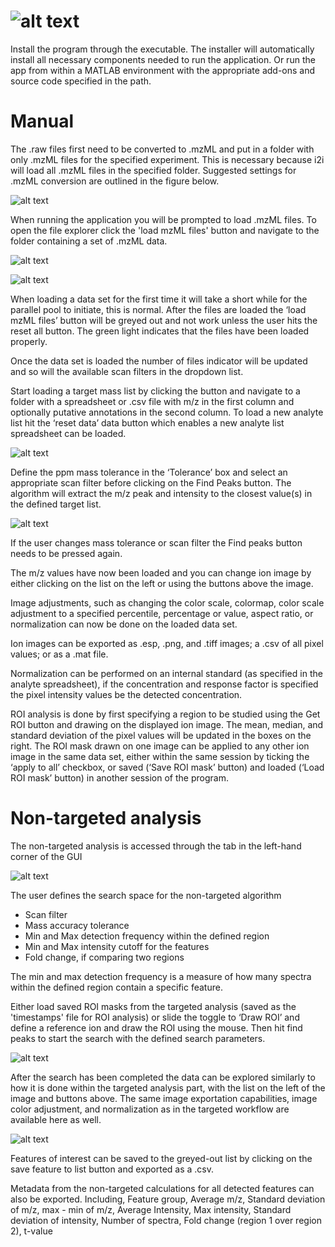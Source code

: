 # ![alt text](https://github.com/johanlillja/i2i/blob/main/header_exe.png?raw=true)
Install the program through the executable. The installer will automatically install all necessary components needed to run the application. Or run the app from within a MATLAB environment with the appropriate add-ons and source code specified in the path.

# Manual
The .raw files first need to be converted to .mzML and put in a folder with only .mzML files for the specified experiment. This is necessary because i2i will load all .mzML files in the specified folder. Suggested settings for .mzML conversion are outlined in the figure below.

![alt text](https://github.com/johanlillja/i2i/blob/main/compiled_version/figures_manual/msconvert.png?raw=true)

When running the application you will be prompted to load .mzML files. To open the file explorer click the 'load mzML files' button and navigate to the folder containing a set of .mzML data.

![alt text](https://github.com/johanlillja/i2i/blob/main/compiled_version/figures_manual/figure1.png?raw=true)

![alt text](https://github.com/johanlillja/i2i/blob/main/compiled_version/figures_manual/figure2.png?raw=true)

When loading a data set for the first time it will take a short while for the parallel pool to initiate, this is normal.
After the files are loaded the ‘load mzML files’ button will be greyed out and not work unless the user hits the reset all button.
The green light indicates that the files have been loaded properly.

Once the data set is loaded the number of files indicator will be updated and so will the available scan filters in the dropdown list.

Start loading a target mass list by clicking the button and navigate to a folder with a spreadsheet or .csv file with m/z in the first column and optionally putative annotations in the second column. To load a new analyte list hit the ‘reset data’ data button which enables a new analyte list spreadsheet can be loaded. 

![alt text](https://github.com/johanlillja/i2i/blob/main/compiled_version/figures_manual/figure3.png?raw=true)

Define the ppm mass tolerance in the ‘Tolerance’ box and select an appropriate scan filter before clicking on the Find Peaks button.
The algorithm will extract the m/z peak and intensity to the closest value(s) in the defined target list.

![alt text](https://github.com/johanlillja/i2i/blob/main/compiled_version/figures_manual/figure4.png?raw=true)

If the user changes mass tolerance or scan filter the Find peaks button needs to be pressed again.

The m/z values have now been loaded and you can change ion image by either clicking on the list on the left or using the buttons above the image.

Image adjustments, such as changing the color scale, colormap, color scale adjustment to a specified percentile, percentage or value, aspect ratio, or normalization can now be done on the loaded data set.

Ion images can be exported as .esp, .png, and .tiff images; a .csv of all pixel values; or as a .mat file.

Normalization can be performed on an internal standard (as specified in the analyte spreadsheet), if the concentration and response factor is specified the
pixel intensity values be the detected concentration.

ROI analysis is done by first specifying a region to be studied using the Get ROI button and drawing on the displayed ion image. The mean, median, and
standard deviation of the pixel values will be updated in the boxes on the right. The ROI mask drawn on one image can be applied to any other ion image
in the same data set, either within the same session by ticking the ‘apply to all’ checkbox, or saved (‘Save ROI mask’ button) and loaded (‘Load ROI mask’ button) in another session of the program. 


# Non-targeted analysis

The non-targeted analysis is accessed through the tab in the left-hand corner of the GUI

![alt text](https://github.com/johanlillja/i2i/blob/main/compiled_version/figures_manual/figure6.png?raw=true)

The user defines the search space for the non-targeted algorithm

* Scan filter
* Mass accuracy tolerance
* Min and Max detection frequency within the defined region
* Min and Max intensity cutoff for the features
* Fold change, if comparing two regions

The min and max detection frequency is a measure of how many spectra within the defined region contain a specific feature.

Either load saved ROI masks from the targeted analysis (saved as the 'timestamps' file for ROI analysis) or slide the toggle to ‘Draw ROI’ and define
a reference ion and draw the ROI using the mouse. Then hit find peaks to start the search with the defined search parameters.

![alt text](https://github.com/johanlillja/i2i/blob/main/compiled_version/figures_manual/figure7.png?raw=true)

After the search has been completed the data can be explored similarly to how it is done within the targeted analysis part, with the list on the left of the image
 and buttons above. The same image exportation capabilities, image color adjustment, and normalization as in the targeted workflow are available here as well.

![alt text](https://github.com/johanlillja/i2i/blob/main/compiled_version/figures_manual/figure8.png?raw=true)

Features of interest can be saved to the greyed-out list by clicking on the save feature to list button and exported as a .csv.

Metadata from the non-targeted calculations for all detected features can also be exported. Including, Feature group,
Average m/z,	Standard deviation of m/z,	max - min of m/z,	Average Intensity,	Max intensity,	Standard deviation of intensity,
	Number of spectra,	Fold change (region 1 over region 2),	t-value


